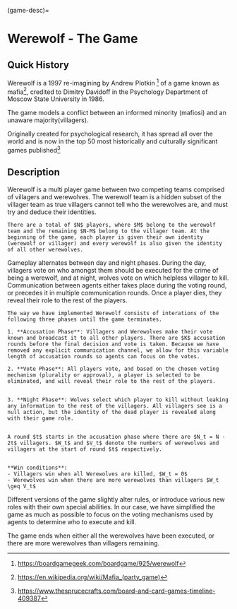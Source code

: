 (game-desc)=
# Werewolf - The Game

## Quick History
Werewolf is a 1997 re-imagining by Andrew Plotkin [^werewolf-boardgame] of a game known as mafia[^mafia-wikipedia], credited to Dimitry Davidoff in the Psychology Department of Moscow State University in 1986.

The game models a conflict between an informed minority (mafiosi) and an unaware majority(villagers).

Originally created for psychological research, it has spread all over the world and is now in the top 50 most historically and culturally significant games published[^top50]

## Description

Werewolf is a multi player game between two competing teams comprised of villagers and werewolves. The werewolf team is a hidden subset of the villager team as true villagers cannot tell who the werewolves are, and must try and deduce their identities.

```{admonition} Team Composition
There are a total of $N$ players, where $M$ belong to the werewolf team and the remaining $N-M$ belong to the villager team. At the beginning of the game, each player is given their own identity (werewolf or villager) and every werewolf is also given the identity of all other werewolves.
```

Gameplay alternates between day and night phases. During the day, villagers vote on who amongst them should be executed for the crime of being a werewolf, and at night, wolves vote on which helpless villager to kill. Communication between agents either takes place during the voting round, or precedes it in multiple communication rounds. Once a player dies, they reveal their role to the rest of the players.

```{admonition} Gameplay Loop
The way we have implemented Werewolf consists of interations of the following three phases until the game terminates.

1. **Accusation Phase**: Villagers and Werewolves make their vote known and broadcast it to all other players. There are $K$ accusation rounds before the final decision and vote is taken. Because we have removed any explicit communication channel, we allow for this variable length of accusation rounds so agents can focus on the votes.

2. **Vote Phase**: All players vote, and based on the chosen voting mechanism (plurality or approval), a player is selected to be eliminated, and will reveal their role to the rest of the players. 


3. **Night Phase**: Wolves select which player to kill without leaking any information to the rest of the villagers. All villagers see is a null action, but the identity of the dead player is revealed along with their game role.


A round $t$ starts in the accusation phase where there are $N_t = N - 2t$ villagers. $W_t$ and $V_t$ denote the numbers of werewolves and villagers at the start of round $t$ respectively.


**Win conditions**:
- Villagers win when all Werewolves are killed, $W_t = 0$
- Werewolves win when there are more werewolves than villagers $W_t \geq V_t$
```

Different versions of the game slightly alter rules, or introduce various new roles with their own special abilities. In our case, we have simplified the game as much as possible to focus on the voting mechanisms used by agents to determine who to execute and kill.

The game ends when either all the werewolves have been executed, or there are more werewolves than villagers remaining.




[^werewolf-boardgame]: https://boardgamegeek.com/boardgame/925/werewolf
[^mafia-wikipedia]: https://en.wikipedia.org/wiki/Mafia_(party_game)
[^top50]:https://www.thesprucecrafts.com/board-and-card-games-timeline-409387
